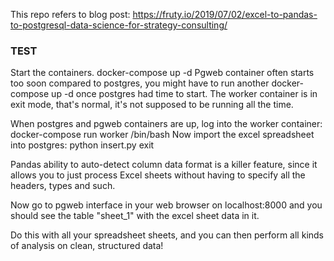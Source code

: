 This repo refers to blog post: https://fruty.io/2019/07/02/excel-to-pandas-to-postgresql-data-science-for-strategy-consulting/


### TEST

Start the containers.
docker-compose up -d
Pgweb container often starts too soon compared to postgres, you might have to run
another docker-compose up -d once postgres had time to start.
The worker container is in exit mode, that's normal, it's not supposed to be running all the time.

When postgres and pgweb containers are up, log into the worker container:
docker-compose run worker /bin/bash
Now import the excel spreadsheet into postgres:
python insert.py
exit

Pandas ability to auto-detect column data format is a killer feature, since it allows you to just process Excel sheets without having to specify all the headers, types and such.

Now go to pgweb interface in your web browser on localhost:8000
and you should see the table "sheet_1" with the excel sheet data in it.

Do this with all your spreadsheet sheets, and you can then perform all kinds of analysis on clean, structured data!
